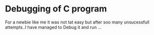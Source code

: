 # Debugging of C program
For a newbie like me it was not tat easy but after soo many unsucessfull attempts..I have managed to Debug it and run ...
